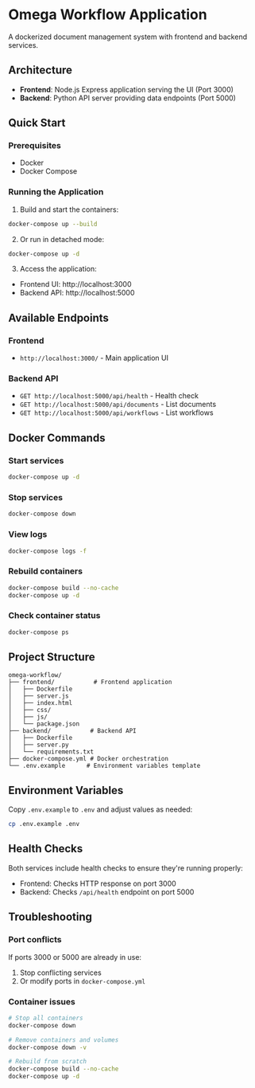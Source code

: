 # Omega Workflow Application

A dockerized document management system with frontend and backend services.

## Architecture

- **Frontend**: Node.js Express application serving the UI (Port 3000)
- **Backend**: Python API server providing data endpoints (Port 5000)

## Quick Start

### Prerequisites
- Docker
- Docker Compose

### Running the Application

1. Build and start the containers:
```bash
docker-compose up --build
```

2. Or run in detached mode:
```bash
docker-compose up -d
```

3. Access the application:
- Frontend UI: http://localhost:3000
- Backend API: http://localhost:5000

## Available Endpoints

### Frontend
- `http://localhost:3000/` - Main application UI

### Backend API
- `GET http://localhost:5000/api/health` - Health check
- `GET http://localhost:5000/api/documents` - List documents
- `GET http://localhost:5000/api/workflows` - List workflows

## Docker Commands

### Start services
```bash
docker-compose up -d
```

### Stop services
```bash
docker-compose down
```

### View logs
```bash
docker-compose logs -f
```

### Rebuild containers
```bash
docker-compose build --no-cache
docker-compose up -d
```

### Check container status
```bash
docker-compose ps
```

## Project Structure

```
omega-workflow/
├── frontend/           # Frontend application
│   ├── Dockerfile
│   ├── server.js
│   ├── index.html
│   ├── css/
│   ├── js/
│   └── package.json
├── backend/           # Backend API
│   ├── Dockerfile
│   ├── server.py
│   └── requirements.txt
├── docker-compose.yml # Docker orchestration
└── .env.example      # Environment variables template
```

## Environment Variables

Copy `.env.example` to `.env` and adjust values as needed:

```bash
cp .env.example .env
```

## Health Checks

Both services include health checks to ensure they're running properly:
- Frontend: Checks HTTP response on port 3000
- Backend: Checks `/api/health` endpoint on port 5000

## Troubleshooting

### Port conflicts
If ports 3000 or 5000 are already in use:
1. Stop conflicting services
2. Or modify ports in `docker-compose.yml`

### Container issues
```bash
# Stop all containers
docker-compose down

# Remove containers and volumes
docker-compose down -v

# Rebuild from scratch
docker-compose build --no-cache
docker-compose up -d
```